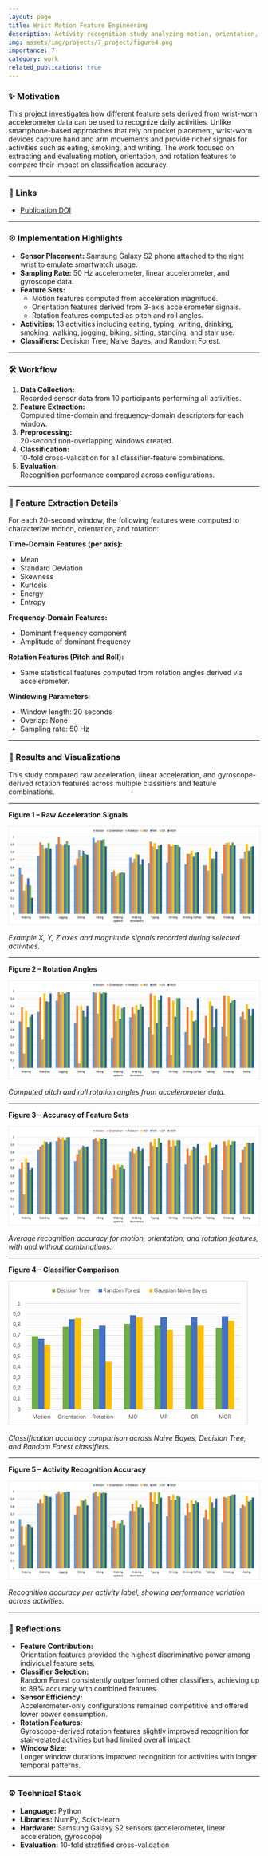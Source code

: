 ```yaml
---
layout: page
title: Wrist Motion Feature Engineering
description: Activity recognition study analyzing motion, orientation, and rotation features from wrist-worn accelerometer data to classify daily activities.
img: assets/img/projects/7_project/figure4.png
importance: 7
category: work
related_publications: true
---
```


### ✨ Motivation

This project investigates how different feature sets derived from wrist-worn accelerometer data can be used to recognize daily activities. Unlike smartphone-based approaches that rely on pocket placement, wrist-worn devices capture hand and arm movements and provide richer signals for activities such as eating, smoking, and writing. The work focused on extracting and evaluating motion, orientation, and rotation features to compare their impact on classification accuracy.

---

### 🔗 Links

- [Publication DOI](https://doi.org/10.5220/0006007100760084)

---

### ⚙️ Implementation Highlights

- **Sensor Placement:** Samsung Galaxy S2 phone attached to the right wrist to emulate smartwatch usage.
- **Sampling Rate:** 50 Hz accelerometer, linear accelerometer, and gyroscope data.
- **Feature Sets:**
  - Motion features computed from acceleration magnitude.
  - Orientation features derived from 3-axis accelerometer signals.
  - Rotation features computed as pitch and roll angles.
- **Activities:** 13 activities including eating, typing, writing, drinking, smoking, walking, jogging, biking, sitting, standing, and stair use.
- **Classifiers:** Decision Tree, Naive Bayes, and Random Forest.

---

### 🛠️ Workflow

1. **Data Collection:**  
   Recorded sensor data from 10 participants performing all activities.
2. **Feature Extraction:**  
   Computed time-domain and frequency-domain descriptors for each window.
3. **Preprocessing:**  
   20-second non-overlapping windows created.
4. **Classification:**  
   10-fold cross-validation for all classifier-feature combinations.
5. **Evaluation:**  
   Recognition performance compared across configurations.

---

### 🧩 Feature Extraction Details

For each 20-second window, the following features were computed to characterize motion, orientation, and rotation:

**Time-Domain Features (per axis):**
- Mean
- Standard Deviation
- Skewness
- Kurtosis
- Energy
- Entropy

**Frequency-Domain Features:**
- Dominant frequency component
- Amplitude of dominant frequency

**Rotation Features (Pitch and Roll):**
- Same statistical features computed from rotation angles derived via accelerometer.

**Windowing Parameters:**
- Window length: 20 seconds
- Overlap: None
- Sampling rate: 50 Hz

---

### 🧪 Results and Visualizations

This study compared raw acceleration, linear acceleration, and gyroscope-derived rotation features across multiple classifiers and feature combinations.

---

**Figure 1 – Raw Acceleration Signals**

<img src="/assets/img/projects/7_project/figure1.png" alt="Raw Acceleration Signals" class="img-fluid rounded z-depth-1">
<p class="mt-2 text-center"><em>Example X, Y, Z axes and magnitude signals recorded during selected activities.</em></p>

---

**Figure 2 – Rotation Angles**

<img src="/assets/img/projects/7_project/figure2.png" alt="Rotation Angles" class="img-fluid rounded z-depth-1">
<p class="mt-2 text-center"><em>Computed pitch and roll rotation angles from accelerometer data.</em></p>

---

**Figure 3 – Accuracy of Feature Sets**

<img src="/assets/img/projects/7_project/figure3.png" alt="Feature Set Accuracy" class="img-fluid rounded z-depth-1">
<p class="mt-2 text-center"><em>Average recognition accuracy for motion, orientation, and rotation features, with and without combinations.</em></p>

---

**Figure 4 – Classifier Comparison**

<img src="/assets/img/projects/7_project/figure4.png" alt="Classifier Comparison" class="img-fluid rounded z-depth-1">
<p class="mt-2 text-center"><em>Classification accuracy comparison across Naive Bayes, Decision Tree, and Random Forest classifiers.</em></p>

---

**Figure 5 – Activity Recognition Accuracy**

<img src="/assets/img/projects/7_project/figure5.png" alt="Activity Accuracy" class="img-fluid rounded z-depth-1">
<p class="mt-2 text-center"><em>Recognition accuracy per activity label, showing performance variation across activities.</em></p>

---

### 📝 Reflections

- **Feature Contribution:**  
  Orientation features provided the highest discriminative power among individual feature sets.
- **Classifier Selection:**  
  Random Forest consistently outperformed other classifiers, achieving up to 89% accuracy with combined features.
- **Sensor Efficiency:**  
  Accelerometer-only configurations remained competitive and offered lower power consumption.
- **Rotation Features:**  
  Gyroscope-derived rotation features slightly improved recognition for stair-related activities but had limited overall impact.
- **Window Size:**  
  Longer window durations improved recognition for activities with longer temporal patterns.

---

### ⚙️ Technical Stack

- **Language:** Python
- **Libraries:** NumPy, Scikit-learn
- **Hardware:** Samsung Galaxy S2 sensors (accelerometer, linear acceleration, gyroscope)
- **Evaluation:** 10-fold stratified cross-validation

